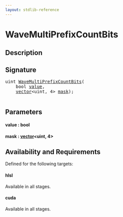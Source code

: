 ```yaml
---
layout: stdlib-reference
---
```


# WaveMultiPrefixCountBits

## Description





## Signature 

<pre>
<span class="code_keyword">uint</span> <a href=".html">WaveMultiPrefixCountBits</a>(
    <span class="code_keyword">bool</span> <a href=".html#decl-value" class="code_param">value</a>,
    <a href="../../types/vector/index.html" class="code_type">vector</a>&lt;<span class="code_keyword">uint</span>, 4&gt; <a href=".html#decl-mask" class="code_param">mask</a>);

</pre>

## Parameters

####  <a id="decl-value"></a>value  : bool
####  <a id="decl-mask"></a>mask  : [vector](../../types/vector/index.html)\<uint, 4\>

## Availability and Requirements

Defined for the following targets:

#### hlsl
Available in all stages.

#### cuda
Available in all stages.



